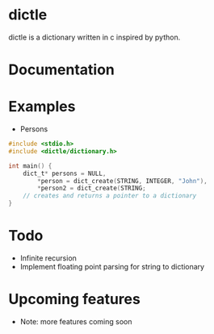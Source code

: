 # dictle
dictle is a dictionary written in c inspired by python.

# Documentation
# Examples
* Persons
```c
#include <stdio.h>
#include <dictle/dictionary.h>

int main() {
	dict_t* persons = NULL,
		*person = dict_create(STRING, INTEGER, "John"),
		*person2 = dict_create(STRING;
	// creates and returns a pointer to a dictionary
}
```
# Todo
* Infinite recursion
* Implement floating point parsing for string to dictionary

# Upcoming features
* Note: more features coming soon
